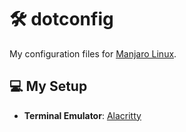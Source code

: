 # 🛠️ dotconfig

My configuration files for [Manjaro Linux](https://manjaro.org/).

## 💻 My Setup

- **Terminal Emulator**: [Alacritty](https://alacritty.org/)
